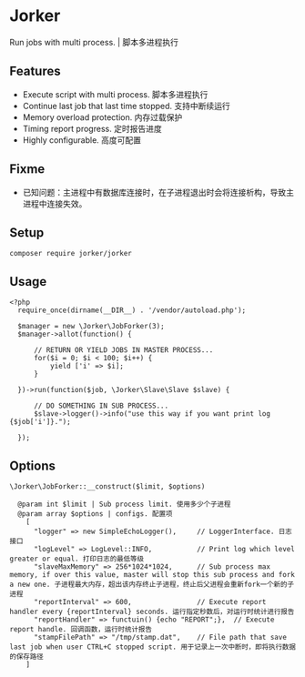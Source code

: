 # Jorker
Run jobs with multi process. | 脚本多进程执行

## Features
* Execute script with multi process. 脚本多进程执行
* Continue last job that last time stopped. 支持中断续运行
* Memory overload protection. 内存过载保护
* Timing report progress. 定时报告进度
* Highly configurable. 高度可配置

## Fixme
* 已知问题：主进程中有数据库连接时，在子进程退出时会将连接析构，导致主进程中连接失效。

## Setup
    composer require jorker/jorker

## Usage
    <?php
      require_once(dirname(__DIR__) . '/vendor/autoload.php');

      $manager = new \Jorker\JobForker(3);
      $manager->allot(function() {
      
          // RETURN OR YIELD JOBS IN MASTER PROCESS...
          for($i = 0; $i < 100; $i++) {
              yield ['i' => $i];
          }
          
      })->run(function($job, \Jorker\Slave\Slave $slave) {
      
          // DO SOMETHING IN SUB PROCESS...
          $slave->logger()->info("use this way if you want print log {$job['i']}.");
          
      });
      
## Options
    \Jorker\JobForker::__construct($limit, $options)
    
      @param int $limit | Sub process limit. 使用多少个子进程
      @param array $options | configs. 配置项
        [
          "logger" => new SimpleEchoLogger(),     // LoggerInterface. 日志接口
          "logLevel" => LogLevel::INFO,           // Print log which level greater or equal. 打印日志的最低等级
          "slaveMaxMemory" => 256*1024*1024,      // Sub process max memory, if over this value, master will stop this sub process and fork a new one. 子进程最大内存，超出该内存终止子进程，终止后父进程会重新fork一个新的子进程
          "reportInterval" => 600,                // Execute report handler every {reportInterval} seconds. 运行指定秒数后，对运行时统计进行报告
          "reportHandler" => functuin() {echo "REPORT";},  // Execute report handle. 回调函数，运行时统计报告
          "stampFilePath" => "/tmp/stamp.dat",    // File path that save last job when user CTRL+C stopped script. 用于记录上一次中断时，即将执行数据的保存路径
        ]
